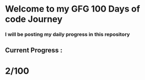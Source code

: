<h1>Welcome to my GFG 100 Days of code Journey</h1>
<h3>I will be posting my daily progress in this repository</h3>

## Current Progress : 
<h1>2/100</h1>
